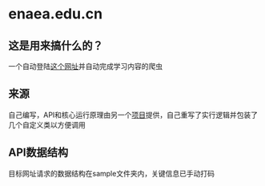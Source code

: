 # enaea.edu.cn
## 这是用来搞什么的？
一个自动登陆[这个网址](enea.edu.cn)并自动完成学习内容的爬虫
## 来源
自己编写，API和核心运行原理由另一个[项目](https://github.com/liulib/enaea.edu.cn)提供，自己重写了实行逻辑并包装了几个自定义类以方便调用
## API数据结构
目标网址请求的数据结构在sample文件夹内，关键信息已手动打码